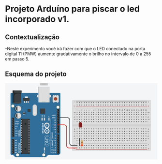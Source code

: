 # Projeto Arduíno para piscar o led incorporado v1.

## Contextualização

-Neste experimento você irá fazer com que o LED conectado na porta digital 11 (PMW) aumente
gradativamente o brilho no intervalo de 0 a 255 em passo 5.<br>

## Esquema do projeto

![Esquema do projeto](esquema_projeto_v7.png)
